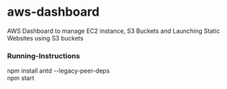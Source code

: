 # aws-dashboard
AWS Dashboard to manage EC2 instance, S3 Buckets and Launching Static Websites using S3 buckets

### Running-Instructions
npm install antd --legacy-peer-deps <br />
npm start <br />


